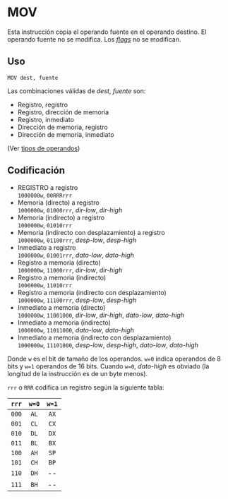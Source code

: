 # MOV

Esta instrucción copia el operando fuente en el operando destino. El operando fuente no se modifica. Los [_flags_](../cpu#flags) no se modifican.

## Uso

```vonsim
MOV dest, fuente
```

Las combinaciones válidas de _dest_, _fuente_ son:

- Registro, registro
- Registro, dirección de memoria
- Registro, inmediato
- Dirección de memoria, registro
- Dirección de memoria, inmediato

(Ver [tipos de operandos](../assembly#operandos))

## Codificación

- REGISTRO a registro  
  `1000000w`, `00RRRrrr`
- Memoria (directo) a registro  
  `1000000w`, `01000rrr`, _dir-low_, _dir-high_
- Memoria (indirecto) a registro  
  `1000000w`, `01010rrr`
- Memoria (indirecto con desplazamiento) a registro  
  `1000000w`, `01100rrr`, _desp-low_, _desp-high_
- Inmediato a registro  
  `1000000w`, `01001rrr`, _dato-low_, _dato-high_
- Registro a memoria (directo)  
  `1000000w`, `11000rrr`, _dir-low_, _dir-high_
- Registro a memoria (indirecto)  
  `1000000w`, `11010rrr`
- Registro a memoria (indirecto con desplazamiento)  
  `1000000w`, `11100rrr`, _desp-low_, _desp-high_
- Inmediato a memoria (directo)  
  `1000000w`, `11001000`, _dir-low_, _dir-high_, _dato-low_, _dato-high_
- Inmediato a memoria (indirecto)  
  `1000000w`, `11011000`, _dato-low_, _dato-high_
- Inmediato a memoria (indirecto con desplazamiento)  
  `1000000w`, `11101000`, _desp-low_, _desp-high_, _dato-low_, _dato-high_

Donde `w` es el bit de tamaño de los operandos. `w=0` indica operandos de 8 bits y `w=1` operandos de 16 bits. Cuando `w=0`, _dato-high_ es obviado (la longitud de la instrucción es de un byte menos).

`rrr` o `RRR` codifica un registro según la siguiente tabla:

| `rrr` | `w=0` | `w=1` |
| :---: | :---: | :---: |
| `000` | `AL`  | `AX`  |
| `001` | `CL`  | `CX`  |
| `010` | `DL`  | `DX`  |
| `011` | `BL`  | `BX`  |
| `100` | `AH`  | `SP`  |
| `101` | `CH`  | `BP`  |
| `110` | `DH`  |  --   |
| `111` | `BH`  |  --   |
